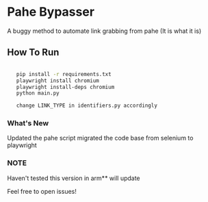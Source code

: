 # Pahe Bypasser

A buggy method to automate link grabbing from pahe (It is what it is)

## How To Run

```bash

   pip install -r requirements.txt
   playwright install chromium
   playwright install-deps chromium
   python main.py

   change LINK_TYPE in identifiers.py accordingly
```

### What's New

   Updated the pahe script
   migrated the code base from selenium to playwright

### NOTE

   Haven't tested this version in arm** will update

   Feel free to open issues!
